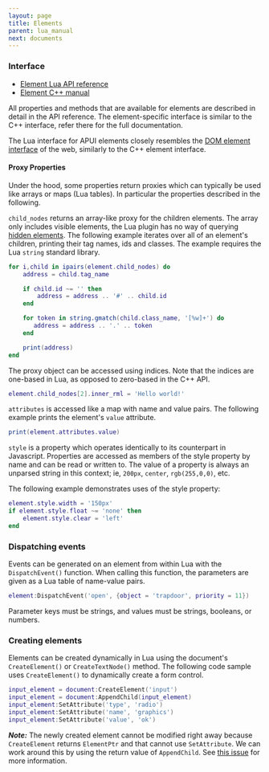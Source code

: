 ```yaml
---
layout: page
title: Elements
parent: lua_manual
next: documents
---
```


### Interface

- [Element Lua API reference](api_reference.html#Element)
- [Element C++ manual](../cpp_manual/elements.html)

All properties and methods that are available for elements are described in detail in the API reference. The element-specific interface is similar to the C++ interface, refer there for the full documentation.

The Lua interface for APUI elements closely resembles the [DOM element interface](https://developer.mozilla.org/en-US/docs/Web/API/element) of the web, similarly to the C++ element interface.

#### Proxy Properties

Under the hood, some properties return proxies which can typically be used like arrays or maps (Lua tables). In particular the properties described in the following.

`child_nodes` returns an array-like proxy for the children elements. The array only includes visible elements, the Lua plugin has no way of querying [hidden elements](../cpp_manual/hidden_elements.html). The following example iterates over all of an element's children, printing their tag names, ids and classes. The example requires the Lua `string` standard library.

```lua
for i,child in ipairs(element.child_nodes) do
	address = child.tag_name

	if child.id ~= '' then
		address = address .. '#' .. child.id
	end

	for token in string.gmatch(child.class_name, '[%w]+') do
	   address = address .. '.' .. token
	end

	print(address)
end
```

The proxy object can be accessed using indices. Note that the indices are one-based in Lua, as opposed to zero-based in the C++ API.

```lua
element.child_nodes[2].inner_rml = 'Hello world!'
```

`attributes` is accessed like a map with name and value pairs. The following example prints the element's `value` attribute.

```lua
print(element.attributes.value)
```

`style` is a property which operates identically to its counterpart in Javascript. Properties are accessed as members of the style property by name and can be read or written to. The value of a property is always an unparsed string in this context; ie, `200px`, `center`, `rgb(255,0,0)`, etc.

The following example demonstrates uses of the style property:

```lua
element.style.width = '150px'
if element.style.float ~= 'none' then
	element.style.clear = 'left'
end
```

### Dispatching events

Events can be generated on an element from within Lua with the `DispatchEvent()` function. When calling this function, the parameters are given as a Lua table of name-value pairs.

```lua
element:DispatchEvent('open', {object = 'trapdoor', priority = 11})
```

Parameter keys must be strings, and values must be strings, booleans, or numbers.

### Creating elements

Elements can be created dynamically in Lua using the document's `CreateElement()` or `CreateTextNode()` method. The following code sample uses `CreateElement()` to dynamically create a form control.

```lua
input_element = document:CreateElement('input')
input_element = document:AppendChild(input_element)
input_element:SetAttribute('type', 'radio')
input_element:SetAttribute('name', 'graphics')
input_element:SetAttribute('value', 'ok')
```
***Note:*** The newly created element cannot be modified right away because `CreateElement` returns `ElementPtr` and that cannot use `SetAttribute`. We can work around this by using the return value of `AppendChild`. See [this issue](https://github.com/mikke89/APUI/issues/390) for more information.
